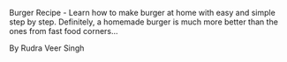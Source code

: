 Burger Recipe - Learn how to make burger at home with easy and simple step by step. Definitely, a homemade burger is much more better than the ones from fast food corners...

By Rudra Veer Singh